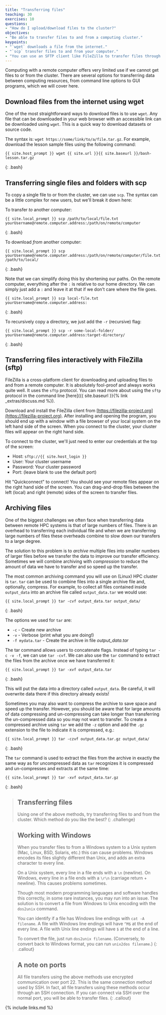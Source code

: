```yaml
---
title: "Transferring files"
teaching: 30
exercises: 10
questions:
- "How do I upload/download files to the cluster?"
objectives:
- "Be able to transfer files to and from a computing cluster."
keypoints:
- "`wget` downloads a file from the internet."
- "`scp` transfer files to and from your computer."
- "You can use an SFTP client like FileZilla to transfer files through a GUI."
---
```


Computing with a remote computer offers very limited use if we cannot get files to 
or from the cluster. There are several options for transferring data between computing 
resources, from command line options to GUI programs, which we will cover here.

## Download files from the internet using wget

One of the most straightforward ways to download files is to use `wget`. Any file 
that can be downloaded in your web browser with an accessible link can be downloaded 
using `wget`. This is a quick way to download datasets or source code. 

The syntax is: `wget https://some/link/to/a/file.tar.gz`. For example, download the 
lesson sample files using the following command:

```
{{ site.host_prompt }} wget {{ site.url }}{{ site.baseurl }}/bash-lesson.tar.gz
```
{: .bash}

## Transferring single files and folders with scp

To copy a single file to or from the cluster, we can use `scp`. The syntax can be a little complex
for new users, but we'll break it down here:

To transfer *to* another computer:
```
{{ site.local_prompt }} scp /path/to/local/file.txt yourUsername@remote.computer.address:/path/on/remote/computer
```
{: .bash}

To download *from* another computer:
```
{{ site.local_prompt }} scp yourUsername@remote.computer.address:/path/on/remote/computer/file.txt /path/to/local/
```
{: .bash}

Note that we can simplify doing this by shortening our paths. On the remote computer, everything
after the `:` is relative to our home directory. We can simply just add a `:` and leave it at that
if we don't care where the file goes.

```
{{ site.local_prompt }} scp local-file.txt yourUsername@remote.computer.address:
```
{: .bash}

To recursively copy a directory, we just add the `-r` (recursive) flag:

```
{{ site.local_prompt }} scp -r some-local-folder/ yourUsername@remote.computer.address:target-directory/
```
{: .bash}

## Transferring files interactively with FileZilla (sftp)

FileZilla is a cross-platform client for downloading and uploading files to and from a remote
computer. It is absolutely fool-proof and always works quite well. It uses the `sftp`
protocol. You can read more about using the `sftp` protocol in the command line [here]({{ site.baseurl }}{% link _extras/discuss.md %}).

Download and install the FileZilla client from
[https://filezilla-project.org](https://filezilla-project.org). After installing and opening the
program, you should end up with a window with a file browser of your local system on the left hand
side of the screen. When you connect to the cluster, your cluster files will appear on the right
hand side.

To connect to the cluster, we'll just need to enter our credentials at the top of the screen:

* Host: `sftp://{{ site.host_login }}`
* User: Your cluster username
* Password: Your cluster password
* Port: (leave blank to use the default port)

Hit "Quickconnect" to connect! You should see your remote files appear on the right hand side of the
screen. You can drag-and-drop files between the left (local) and right (remote) sides of the screen
to transfer files.

## Archiving files

One of the biggest challenges we often face when transferring data between remote HPC systems
is that of large numbers of files. There is an overhead to transferring each individual file 
and when we are transferring large numbers of files these overheads combine to slow down our
transfers to a large degree.

The solution to this problem is to *archive* multiple files into smaller numbers of larger files
before we transfer the data to improve our transfer efficiency. Sometimes we will combine 
archiving with *compression* to reduce the amount of data we have to transfer and so speed up
the transfer.

The most common archiving command you will use on (Linux) HPC cluster is `tar`. `tar` can be used
to combine files into a single archive file and, optionally, compress. For example, to collect
all files contained inside `output_data` into an archive file called `output_data.tar` we would use:

```
{{ site.local_prompt }} tar -cvf output_data.tar output_data/
```
{: .bash}

The options we used for `tar` are:

- `-c` - Create new archive
- `-v` - Verbose (print what you are doing!)
- `-f mydata.tar` - Create the archive in file *output_data.tar*

The tar command allows users to concatenate flags. Instead of typing `tar -c -v -f`, we can use `tar -cvf`. We can also use the `tar` command to extract the files from the archive once we have transferred it:

```
{{ site.local_prompt }} tar -xvf output_data.tar
```
{: .bash}

This will put the data into a directory called `output_data`. Be careful, it will overwrite data there if this
directory already exists!

Sometimes you may also want to compress the archive to save space and speed up the transfer. However,
you should be aware that for large amounts of data compressing and un-compressing can take longer
than transferring the un-compressed data  so you may not want to transfer. To create a compressed
archive using `tar` we add the `-z` option and add the `.gz` extension to the file to indicate
it is compressed, e.g.:

```
{{ site.local_prompt }} tar -czvf output_data.tar.gz output_data/
```
{: .bash}

The `tar` command is used to extract the files from the archive in exactly the same way as for
uncompressed data as `tar` recognizes it is compressed and un-compresses and extracts at the 
same time:

```
{{ site.local_prompt }} tar -xvf output_data.tar.gz
```
{: .bash}

> ## Transferring files
>
> Using one of the above methods, try transferring files to and from the cluster. Which method do
> you like the best?
{: .challenge}

> ## Working with Windows
>
> When you transfer files to from a Windows system to a Unix system (Mac, Linux, BSD, Solaris, etc.)
> this can cause problems. Windows encodes its files slightly different than Unix, and adds an extra
> character to every line.
> 
> On a Unix system, every line in a file ends with a `\n` (newline). On Windows, every line in a
> file ends with a `\r\n` (carriage return + newline). This causes problems sometimes.
> 
> Though most modern programming languages and software handles this correctly, in some rare
> instances, you may run into an issue. The solution is to convert a file from Windows to Unix
> encoding with the `dos2unix` command.
> 
> You can identify if a file has Windows line endings with `cat -A filename`. A file with Windows
> line endings will have `^M$` at the end of every line. A file with Unix line endings will have `$`
> at the end of a line.
> 
> To convert the file, just run `dos2unix filename`. (Conversely, to convert back to Windows format,
> you can run `unix2dos filename`.)
{: .callout}

> ## A note on ports
>
> All file transfers using the above methods use encrypted communication over port 22. This is the
> same connection method used by SSH. In fact, all file transfers using these methods occur through
> an SSH connection. If you can connect via SSH over the normal port, you will be able to transfer
> files.
{: .callout}

{% include links.md %}
